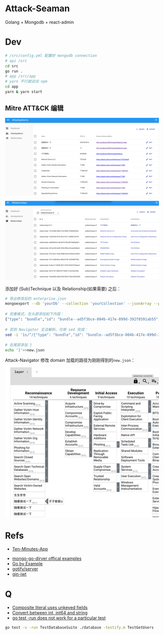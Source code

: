 # Attack-Seaman

Golang + Mongodb + react-admin

# Dev
```sh
# /src/config.yml 配置好 mongodb connection
# api /src
cd src
go run .
# app /src/app
# yarn 不行就试试 npm
cd app
yarn & yarn start
```
## Mitre ATT&CK 编辑

![](./attackPatterns.png)

![](./relationships.png)


添加好 (Sub)Technique 以及 Relationship(如果需要) 之后：

```sh
# 导出修改后的 enterprise.json 
mongoexport --db 'yourDb' --collection 'yourCollestion' --jsonArray --pretty> new.json

# 完善格式，在头部添加如下内容：
{"type": "bundle","id": "bundle--ad5f3bce-004b-417e-899d-392f8591ab55","spec_version": "2.0","objects":

# 否则 Navigator 无法解析。可用 sed 完成：
sed -i '1s/^/{"type": "bundle","id": "bundle--ad5f3bce-004b-417e-899d-392f8591ab55","spec_version": "2.0","objects":/' new.json

# 在尾部添加 }
echo '}'>>new.json
```

Attack-Navigator 修改 domain 加载的路径为刚刚得到的`new.json`：

![](navigator.png)



# Refs
- [Ten-Minutes-App](https://github.com/Kirk-Wang/Ten-Minutes-App)
* [mongo-go-dirver offical examples](https://github.com/mongodb/mongo-go-driver/blob/master/examples/documentation_examples/examples.go)
* [Go by Example](https://gobyexample.com/)
* [gotify/server](https://github.com/gotify/server)
* [gin-jwt](https://github.com/appleboy/gin-jwt)

# Q
* [Composite literal uses unkeyed fields](https://stackoverflow.com/questions/54548441/composite-literal-uses-unkeyed-fields)
* [Convert between int, int64 and string](https://yourbasic.org/golang/convert-int-to-string/)
* [go test -run does not work for a particular test](https://github.com/stretchr/testify/issues/460)
```sh
go test -v -run TestDatabaseSuite ./database -testify.m TestGetUsers
```
